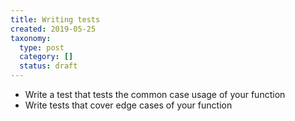 ```yaml
---
title: Writing tests
created: 2019-05-25
taxonomy:
  type: post
  category: []
  status: draft
---
```


* Write a test that tests the common case usage of your function
* Write tests that cover edge cases of your function
